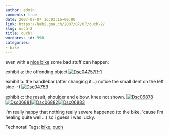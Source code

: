 ```yaml
---
author: admin
comments: true
date: 2007-07-07 16:03:16+00:00
link: https://habi.gna.ch/2007/07/07/ouch-2/
slug: ouch-2
title: ouch!
wordpress_id: 990
categories:
- bike
---
```


even with a [nice bike](https://habi.gna.ch/2007/06/30/my-new-toy/) some bad stuff can happen:

exhibit a: the offending object
[![Dsc04757R-1](https://habi.gna.ch/wp-content/uploads/2007/07/dsc04757r-1-tm.jpg)](https://habi.gna.ch/wp-content/uploads/2007/07/dsc04757r-1.jpg)
  

exhibit b: the handlebar (after changing it...)
notice the small dent on the left side :-)
[![Dsc04759](https://habi.gna.ch/wp-content/uploads/2007/07/dsc04759-tm.jpg)](https://habi.gna.ch/wp-content/uploads/2007/07/dsc04759.jpg)
  

exhibit c: the result, shoulder and elbow, knee not shown.
[![Dsc06878](https://habi.gna.ch/wp-content/uploads/2007/07/dsc06878-tm.jpg)](https://habi.gna.ch/wp-content/uploads/2007/07/dsc06878.jpg)[![Dsc06881](https://habi.gna.ch/wp-content/uploads/2007/07/dsc06881-tm.jpg)](https://habi.gna.ch/wp-content/uploads/2007/07/dsc06881.jpg)[![Dsc06882](https://habi.gna.ch/wp-content/uploads/2007/07/dsc06882-tm.jpg)](https://habi.gna.ch/wp-content/uploads/2007/07/dsc06882.jpg)[![Dsc06883](https://habi.gna.ch/wp-content/uploads/2007/07/dsc06883-tm.jpg)](https://habi.gna.ch/wp-content/uploads/2007/07/dsc06883.jpg)
  

i'm really happy that nothing really severe happened (to the bike, 'cause i'm healing quite well...) so i guess i was lucky.



Technorati Tags: [bike](http://www.technorati.com/tag/bike), [ouch](http://www.technorati.com/tag/ouch)
